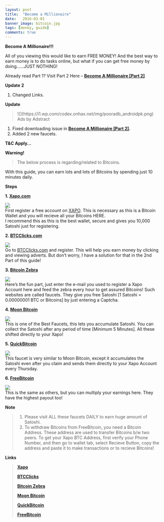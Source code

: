 ```yaml
---
layout: post
title:  "Become a Millionaire"
date:   2016-03-01
banner_image: bitcoin.jpg
tags: [money, guide]
comments: true
---
```

**Become A Millionaire!!!**

All of you viewing this would like to earn FREE MONEY! And the best way to earn money is to do tasks online, but what if you can get free money by doing……JUST NOTHING!

Already read Part 1? Visit Part 2 Here – **[Become A Millionaire [Part 2]](http://onhax.net/become-a-millionaire-part-2/)**

**Update 2**

1.  Changed Links.

**Update**

> <div class="lelabp andro-a-holder" id="oh-suckitadb-promd-2" data-tittle="Become A Millionaire!!! [Part 1] [Updated]">![](https://i1.wp.com/codex.onhax.net/img/pooradb_androidpk.png)
>
> <div class="andro-a-abd-info-holder"><span class="promo-sp6 mif-info"></span><span class="promo-sp7">Ads by Adstract</span></div>
>
> </div>

1.  Fixed downloading issue in **[Become A Millionaire [Part 2]](http://onhax.net/become-a-millionaire-part-2/).**
2.  Added 2 new faucets.

**T&C Apply…**

**Warning!**

> The below process is regarding/related to Bitcoins.

With this guide, you can earn lots and lots of Bitcoins by spending just 10 minutes daily.

**Steps**

**1\. [Xapo.com](http://xapo.com/r/NYLTI6E)**

[![](https://i1.wp.com/upload.wikimedia.org/wikipedia/commons/e/e0/Xapo-Logo.jpg?resize=129%2C37)](http://xapo.com/r/NYLTI6E)  
First register a free account on [XAPO](http://xapo.com/r/NYLTI6E)<span class="gmw_">. This is necessary as this is a Bitcoin Wallet and you will recieve all your Bitcoins HERE.</span>  
I recommend this as this is the best wallet, secure and gives you 10,000 Satoshi just for registering.

**2\. [BTCClicks.com](http://btcclicks.com/?r=cc19b271)**

[![](https://i0.wp.com/btcclicks.com/img/logo.png?resize=185%2C25)](http://btcclicks.com/?r=cc19b271)  
Go to [BTCClicks.com](http://btcclicks.com/?r=cc19b271) and register. This will help you earn money by clicking and viewing adverts. But don’t worry, I have a solution for that in the 2nd Part of this guide!

**3\. [Bitcoin Zebra](http://faucet.bitcoinzebra.com/?ref=08d36a1b7809)**

[![](https://i1.wp.com/faucet.bitcoinzebra.com/img/facebook.gif?resize=205%2C108)](http://faucet.bitcoinzebra.com/?ref=08d36a1b7809)  
<span class="gmw_">Here’s the fun part, just enter the e-mail you used to register a Xapo Account here and feed the zebra every hour to get assured Bitcoins! Such websites are called faucets. They give you free Satoshi [1 Satoshi =</span> <span class="_Tgc">0.00000001 BTC or Bitcoins</span>] by just entering a Captcha.

**4\. [Moon Bitcoin](http://moonbit.co.in/?ref=f155388a7a7a)**

[![](https://i1.wp.com/moonbit.co.in/img/600x315.png?resize=207%2C109)](http://moonbit.co.in/?ref=f155388a7a7a)  
<span class="gmw_">This is one of the Best Faucets, this lets you accumulate Satoshi. You can collect the Satoshi after any period of time [Minimum 5 Minutes]. All these shifted directly to your Xapo!</span>

**5\. [QuickBitcoin](http://quickbitco.in/freebitcoin/e2194f571106675df7369047b0530c11)**

[![](https://i1.wp.com/scotcoin.co/wp-content/uploads/bfi_thumb/quickbitcoin-Portfolio-featured-Image-1100-x-500-2y3fvz101zf5m132qnpgqo.jpg?resize=208%2C91)](http://quickbitco.in/freebitcoin/e2194f571106675df7369047b0530c11)  
<span class="gmw_">This faucet is very similar to Moon Bitcoin, except it accumulates the Satoshi even after you claim and sends them directly to your Xapo Account every Thursday.</span>

**6\. [FreeBitcoin](http://freebitco.in/?r=994028)**

[![](https://i1.wp.com/1.bp.blogspot.com/-8xpg4eaSYzk/UrQj5EtGbdI/AAAAAAAABvE/4G0AW8aB2-c/s1600/freebitco_in.png?resize=213%2C80)](http://freebitco.in/?r=994028)  
This is the same as others, but you can multiply your earnings here. They have the highest payout too!

**Note**

> 1.  Please visit ALL these faucets DAILY to earn huge amount of Satoshi.
> 2.  <span class="gmw_">To withdraw Bitcoins from FreeBitcoin, you need a Bitcoin Address. These address are used to transfer Bitcoins <span class="gmw_">b/w two peers. To get your</span> Xapo BTC Address, first verify your Phone Number, and then go to wallet tab, select Recieve Button, copy the address and paste it to make transactions or to recieve Bitcoins!</span>

**Links**

> [**Xapo**](http://xapo.com/r/NYLTI6E)
>
> [**BTCClicks**](http://btcclicks.com/?r=cc19b271)
>
> [**Bitcoin Zebra**](http://faucet.bitcoinzebra.com/?ref=08d36a1b7809)
>
> [**Moon Bitcoin**](http://moonbit.co.in/?ref=f155388a7a7a)
>
> [**QuickBitcoin**](http://quickbitco.in/freebitcoin/e2194f571106675df7369047b0530c11)
>
> [**FreeBitcoin**](http://freebitco.in/?r=994028)
